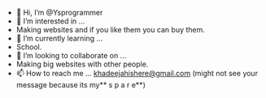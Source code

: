 - 👋 Hi, I’m @Ysprogrammer
- 👀 I’m interested in ...
- Making websites and if you like them you can buy them.
- 🌱 I’m currently learning ...
- School.
- 💞️ I’m looking to collaborate on ...
- Making big websites with other people.
- 📫 How to reach me ...
khadeejahishere@gmail.com (might not see your message because its my** s p a r e**)

<!---
Ysprogrammer/Ysprogrammer is a ✨ special ✨ repository because its `README.md` (this file) appears on your GitHub profile.
You can click the Preview link to take a look at your changes.
--->
